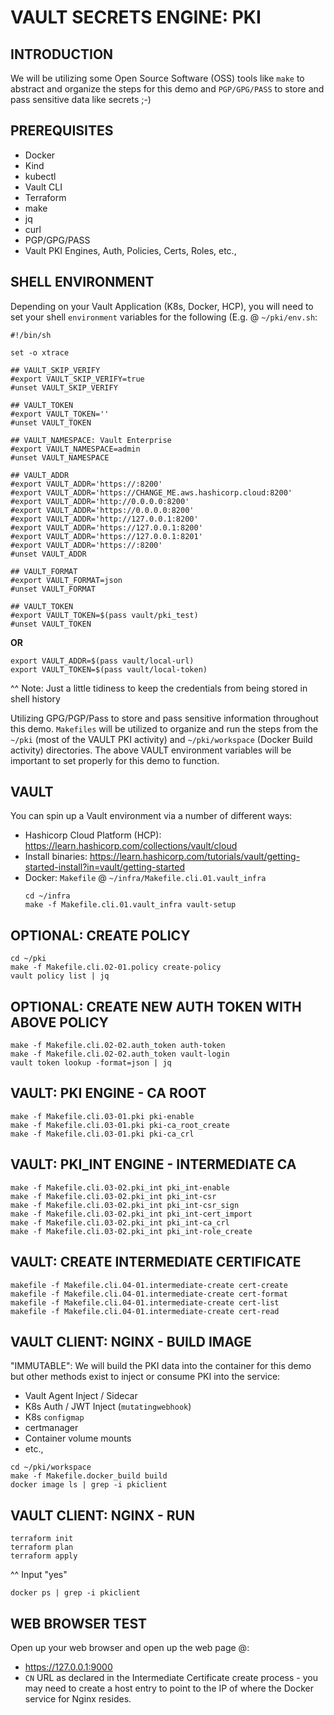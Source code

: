 # VAULT SECRETS ENGINE: PKI

## INTRODUCTION
We will be utilizing some Open Source Software (OSS) tools like ```make``` to abstract and organize the steps for this demo and ```PGP/GPG/PASS``` to store and pass sensitive data like secrets ;-)

## PREREQUISITES
   - Docker
   - Kind
   - kubectl
   - Vault CLI
   - Terraform
   - make
   - jq
   - curl
   - PGP/GPG/PASS
   - Vault PKI Engines, Auth, Policies, Certs, Roles, etc.,

## SHELL ENVIRONMENT
Depending on your Vault Application (K8s, Docker, HCP), you will need to set your shell ```environment``` variables for the following (E.g. @ ```~/pki/env.sh```:

```
#!/bin/sh

set -o xtrace

## VAULT_SKIP_VERIFY
#export VAULT_SKIP_VERIFY=true
#unset VAULT_SKIP_VERIFY

## VAULT_TOKEN
#export VAULT_TOKEN=''
#unset VAULT_TOKEN

## VAULT_NAMESPACE: Vault Enterprise
#export VAULT_NAMESPACE=admin
#unset VAULT_NAMESPACE

## VAULT_ADDR
#export VAULT_ADDR='https://:8200'
#export VAULT_ADDR='https://CHANGE_ME.aws.hashicorp.cloud:8200'
#export VAULT_ADDR='http://0.0.0.0:8200'
#export VAULT_ADDR='https://0.0.0.0:8200'
#export VAULT_ADDR='http://127.0.0.1:8200'
#export VAULT_ADDR='https://127.0.0.1:8200'
#export VAULT_ADDR='https://127.0.0.1:8201'
#export VAULT_ADDR='https://:8200'
#unset VAULT_ADDR

## VAULT_FORMAT
#export VAULT_FORMAT=json
#unset VAULT_FORMAT

## VAULT_TOKEN
#export VAULT_TOKEN=$(pass vault/pki_test)
#unset VAULT_TOKEN
```
**OR**
```
export VAULT_ADDR=$(pass vault/local-url)
export VAULT_TOKEN=$(pass vault/local-token)
```

^^ Note: Just a little tidiness to keep the credentials from being stored in shell history

Utilizing GPG/PGP/Pass to store and pass sensitive information throughout this demo. ```Makefiles``` will be utilized to organize and run the steps from the ```~/pki``` (most of the VAULT PKI activity) and ```~/pki/workspace``` (Docker Build activity) directories. The above VAULT environment variables will be important to set properly for this demo to function.

## VAULT

You can spin up a Vault environment via a number of different ways:
- Hashicorp Cloud Platform (HCP): https://learn.hashicorp.com/collections/vault/cloud
- Install binaries: https://learn.hashicorp.com/tutorials/vault/getting-started-install?in=vault/getting-started
- Docker: ```Makefile``` @ ```~/infra/Makefile.cli.01.vault_infra```
  ```
  cd ~/infra
  make -f Makefile.cli.01.vault_infra vault-setup
  
  ```

## OPTIONAL: CREATE POLICY

```
cd ~/pki
make -f Makefile.cli.02-01.policy create-policy
vault policy list | jq

```

## OPTIONAL: CREATE NEW AUTH TOKEN WITH ABOVE POLICY
```
make -f Makefile.cli.02-02.auth_token auth-token
make -f Makefile.cli.02-02.auth_token vault-login
vault token lookup -format=json | jq

```

## VAULT: PKI ENGINE - CA ROOT
```
make -f Makefile.cli.03-01.pki pki-enable
make -f Makefile.cli.03-01.pki pki-ca_root_create
make -f Makefile.cli.03-01.pki pki-ca_crl

```

## VAULT: PKI_INT ENGINE - INTERMEDIATE CA
```
make -f Makefile.cli.03-02.pki_int pki_int-enable
make -f Makefile.cli.03-02.pki_int pki_int-csr
make -f Makefile.cli.03-02.pki_int pki_int-csr_sign
make -f Makefile.cli.03-02.pki_int pki_int-cert_import
make -f Makefile.cli.03-02.pki_int pki_int-ca_crl
make -f Makefile.cli.03-02.pki_int pki_int-role_create

```

## VAULT: CREATE INTERMEDIATE CERTIFICATE
```
makefile -f Makefile.cli.04-01.intermediate-create cert-create
makefile -f Makefile.cli.04-01.intermediate-create cert-format
makefile -f Makefile.cli.04-01.intermediate-create cert-list
makefile -f Makefile.cli.04-01.intermediate-create cert-read

```

## VAULT CLIENT: NGINX - BUILD IMAGE
"IMMUTABLE": We will build the PKI data into the container for this demo but other methods exist to inject or consume PKI into the service:
- Vault Agent Inject / Sidecar
- K8s Auth / JWT Inject (```mutatingwebhook```)
- K8s ```configmap```
- certmanager
- Container volume mounts
- etc.,

```
cd ~/pki/workspace
make -f Makefile.docker_build build
docker image ls | grep -i pkiclient

```

## VAULT CLIENT: NGINX - RUN
```
terraform init
terraform plan
terraform apply

```
^^ Input "yes"

```
docker ps | grep -i pkiclient

```

## WEB BROWSER TEST
Open up your web browser and open up the web page @:
- https://127.0.0.1:9000
- ``CN`` URL as declared in the Intermediate Certificate create process - you may need to create a host entry to point to the IP of where the Docker service for Nginx resides.










